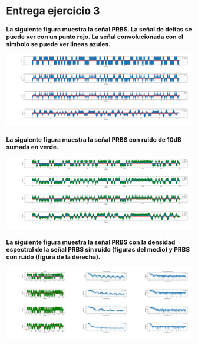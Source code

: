# Entrega ejercicio 3

### La siguiente figura muestra la señal PRBS. La señal de deltas se puede ver con un punto rojo. La señal convolucionada con el simbolo se puede ver lineas azules.
![PRBS](../images/entrega_b.png)

### La siguiente figura muestra la señal PRBS con ruido de 10dB sumada en verde.
![PRBS + Ruido](../images/entrega_c.png)

### La siguiente figura muestra la señal PRBS con la densidad espectral de la señal PRBS sin ruido (figuras del medio) y PRBS con ruido (figura de la derecha).
![PRBS + Densidad Espectral](../images/entrega_a.png)